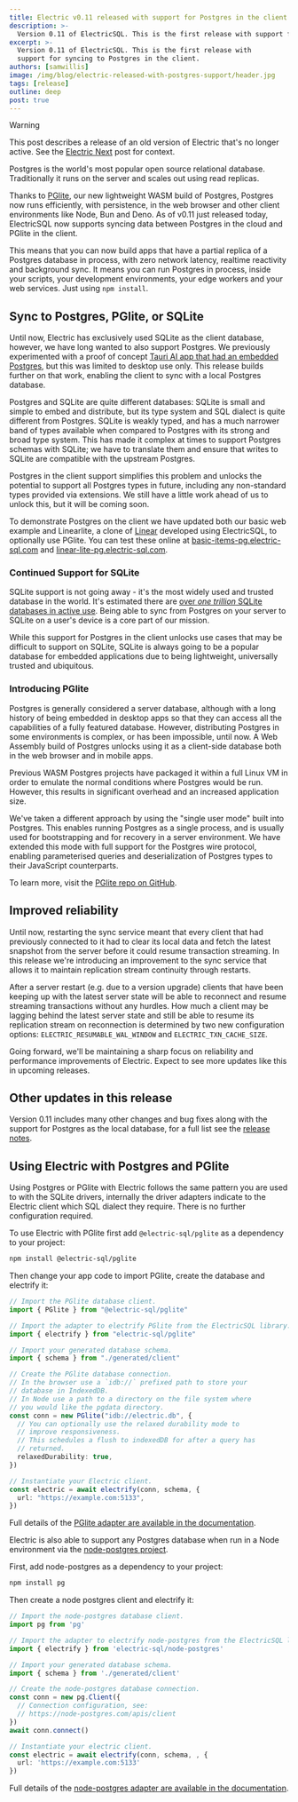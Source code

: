 ```yaml
---
title: Electric v0.11 released with support for Postgres in the client
description: >-
  Version 0.11 of ElectricSQL. This is the first release with support for syncing to Postgres in the client.
excerpt: >-
  Version 0.11 of ElectricSQL. This is the first release with
  support for syncing to Postgres in the client.
authors: [samwillis]
image: /img/blog/electric-released-with-postgres-support/header.jpg
tags: [release]
outline: deep
post: true
---
```


> [!WARNING]
> This post describes a release of an old version of Electric that's no longer active. See the [Electric Next](/blog/2024/07/17/electric-next) post for context.

Postgres is the world's most popular open source relational database. Traditionally it runs on the server and scales out using read replicas.

Thanks to [PGlite](https://github.com/electric-sql/pglite), our new lightweight WASM build of Postgres, Postgres now runs efficiently, with persistence, in the web browser and other client environments like Node, Bun and Deno. As of v0.11 just released today, ElectricSQL now supports syncing data between Postgres in the cloud and PGlite in the client.

This means that you can now build apps that have a partial replica of a Postgres database in process, with zero network latency, realtime reactivity and background sync. It means you can run Postgres in process, inside your scripts, your development environments, your edge workers and your web services. Just using `npm install`.

## Sync to Postgres, PGlite, or SQLite

Until now, Electric has exclusively used SQLite as the client database, however, we have long wanted to also support Postgres. We previously experimented with a proof of concept [Tauri AI app that had an embedded Postgres](/blog/2024/02/05/local-first-ai-with-tauri-postgres-pgvector-llama), but this was limited to desktop use only. This release builds further on that work, enabling the client to sync with a local Postgres database.

Postgres and SQLite are quite different databases: SQLite is small and simple to embed and distribute, but its type system and SQL dialect is quite different from Postgres. SQLite is weakly typed, and has a much narrower band of types available when compared to Postgres with its strong and broad type system. This has made it complex at times to support Postgres schemas with SQLite; we have to translate them and ensure that writes to SQLite are compatible with the upstream Postgres.

Postgres in the client support simplifies this problem and unlocks the potential to support all Postgres types in future, including any non-standard types provided via extensions. We still have a little work ahead of us to unlock this, but it will be coming soon.

To demonstrate Postgres on the client we have updated both our basic web example and Linearlite, a clone of [Linear](https://linear.app) developed using ElectricSQL, to optionally use PGlite. You can test these online at [basic-items-pg.electric-sql.com](https://basic-items-pg.electric-sql.com/) and [linear-lite-pg.electric-sql.com](https://linear-lite-pg.electric-sql.com/).

### Continued Support for SQLite

SQLite support is not going away - it's the most widely used and trusted database in the world. It's estimated there are [over _one trillion_ SQLite databases in active use](https://www.sqlite.org/mostdeployed.html). Being able to sync from Postgres on your server to SQLite on a user's device is a core part of our mission.

While this support for Postgres in the client unlocks use cases that may be difficult to support on SQLite, SQLite is always going to be a popular database for embedded applications due to being lightweight, universally trusted and ubiquitous.

### Introducing PGlite

Postgres is generally considered a server database, although with a long history of being embedded in desktop apps so that they can access all the capabilities of a fully featured database. However, distributing Postgres in some environments is complex, or has been impossible, until now. A Web Assembly build of Postgres unlocks using it as a client-side database both in the web browser and in mobile apps.

Previous WASM Postgres projects have packaged it within a full Linux VM in order to emulate the normal conditions where Postgres would be run. However, this results in significant overhead and an increased application size.

We've taken a different approach by using the "single user mode" built into Postgres. This enables running Postgres as a single process, and is usually used for bootstrapping and for recovery in a server environment. We have extended this mode with full support for the Postgres wire protocol, enabling parameterised queries and deserialization of Postgres types to their JavaScript counterparts.

To learn more, visit the [PGlite repo on GitHub](https://github.com/electric-sql/pglite).

## Improved reliability

Until now, restarting the sync service meant that every client that had previously connected to it had to clear its local data and fetch the latest snapshot from the server before it could resume transaction streaming. In this release we're introducing an improvement to the sync service that allows it to maintain replication stream continuity through restarts.

After a server restart (e.g. due to a version upgrade) clients that have been keeping up with the latest server state will be able to reconnect and resume streaming transactions without any hurdles. How much a client may be lagging behind the latest server state and still be able to resume its replication stream on reconnection is determined by two new configuration options: `ELECTRIC_RESUMABLE_WAL_WINDOW` and `ELECTRIC_TXN_CACHE_SIZE`.

Going forward, we'll be maintaining a sharp focus on reliability and performance improvements of Electric. Expect to see more updates like this in upcoming releases.

## Other updates in this release

Version 0.11 includes many other changes and bug fixes along with the support for Postgres as the local database, for a full list see the [release notes](https://legacy.electric-sql.com/docs/reference/release_notes).

## Using Electric with Postgres and PGlite

Using Postgres or PGlite with Electric follows the same pattern you are used to with the SQLite drivers, internally the driver adapters indicate to the Electric client which SQL dialect they require. There is no further configuration required.

To use Electric with PGlite first add `@electric-sql/pglite` as a dependency to your project:

```sh
npm install @electric-sql/pglite
```

Then change your app code to import PGlite, create the database and electrify it:

```ts
// Import the PGlite database client.
import { PGlite } from "@electric-sql/pglite"

// Import the adapter to electrify PGlite from the ElectricSQL library.
import { electrify } from "electric-sql/pglite"

// Import your generated database schema.
import { schema } from "./generated/client"

// Create the PGlite database connection.
// In the browser use a `idb://` prefixed path to store your
// database in IndexedDB.
// In Node use a path to a directory on the file system where
// you would like the pgdata directory.
const conn = new PGlite("idb://electric.db", {
  // You can optionally use the relaxed durability mode to
  // improve responsiveness.
  // This schedules a flush to indexedDB for after a query has
  // returned.
  relaxedDurability: true,
})

// Instantiate your Electric client.
const electric = await electrify(conn, schema, {
  url: "https://example.com:5133",
})
```

Full details of the [PGlite adapter are available in the documentation](https://legacy.electric-sql.com/docs/integrations/drivers/web/wa-sqlite).

Electric is also able to support any Postgres database when run in a Node environment via the [node-postgres project](https://node-postgres.com).

First, add node-postgres as a dependency to your project:

```sh
npm install pg
```

Then create a node postgres client and electrify it:

```ts
// Import the node-postgres database client.
import pg from 'pg'

// Import the adapter to electrify node-postgres from the ElectricSQL library.
import { electrify } from 'electric-sql/node-postgres'

// Import your generated database schema.
import { schema } from './generated/client'

// Create the node-postgres database connection.
const conn = new pg.Client({
  // Connection configuration, see:
  // https://node-postgres.com/apis/client
})
await conn.connect()

// Instantiate your electric client.
const electric = await electrify(conn, schema, , {
  url: 'https://example.com:5133'
})
```

Full details of the [node-postgres adapter are available in the documentation](https://legacy.electric-sql.com/docs/integrations/drivers/server/postgres).

